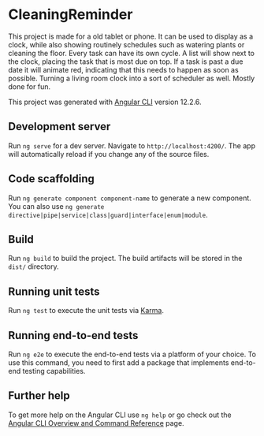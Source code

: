 # CleaningReminder

This project is made for a old tablet or phone.
It can be used to display as a clock, while also showing routinely schedules such as watering plants or cleaning the floor.
Every task can have its own cycle.
A list will show next to the clock, placing the task that is most due on top.
If a task is past a due date it will animate red, indicating that this needs to happen as soon as possible.
Turning a living room clock into a sort of scheduler as well.
Mostly done for fun.

This project was generated with [Angular CLI](https://github.com/angular/angular-cli) version 12.2.6.

## Development server

Run `ng serve` for a dev server. Navigate to `http://localhost:4200/`. The app will automatically reload if you change any of the source files.

## Code scaffolding

Run `ng generate component component-name` to generate a new component. You can also use `ng generate directive|pipe|service|class|guard|interface|enum|module`.

## Build

Run `ng build` to build the project. The build artifacts will be stored in the `dist/` directory.

## Running unit tests

Run `ng test` to execute the unit tests via [Karma](https://karma-runner.github.io).

## Running end-to-end tests

Run `ng e2e` to execute the end-to-end tests via a platform of your choice. To use this command, you need to first add a package that implements end-to-end testing capabilities.

## Further help

To get more help on the Angular CLI use `ng help` or go check out the [Angular CLI Overview and Command Reference](https://angular.io/cli) page.
